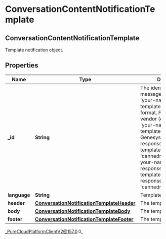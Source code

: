 # ConversationContentNotificationTemplate

## ConversationContentNotificationTemplate
Template notification object.

## Properties

|Name | Type | Description | Notes|
|------------ | ------------- | ------------- | -------------|
| **_id** | **String** | The identifier of the message template in &#39;your-namespace@your-template-id/name&#39; format. For External vendor (e.g WhatsApp), &#39;your-namespace@your-template-name&#39;. For GenesysCloud canned response message template use &#39;cannedresponse&#39; as your-namespace and use response ID as your-template-id (e.g. response ID&#x3D;1234 then &#39;cannedresponse@1234&#39;) | [optional] |
| **language** | **String** | Template language. | [optional] |
| **header** | [**ConversationNotificationTemplateHeader**](ConversationNotificationTemplateHeader) | The template header. | [optional] |
| **body** | [**ConversationNotificationTemplateBody**](ConversationNotificationTemplateBody) | The template body. | |
| **footer** | [**ConversationNotificationTemplateFooter**](ConversationNotificationTemplateFooter) | The template footer. | [optional] |



_PureCloudPlatformClientV2@157.0.0_
